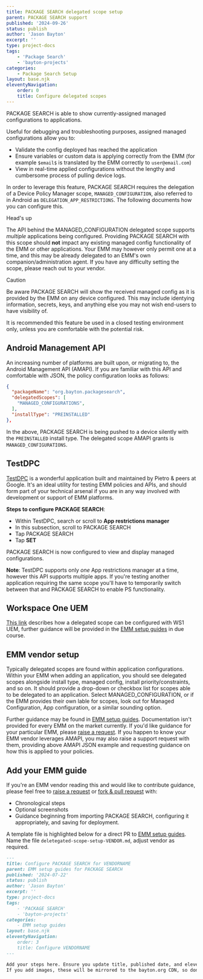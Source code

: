 ```yaml
---
title: PACKAGE SEARCH delegated scope setup
parent: PACKAGE SEARCH support
published: '2024-09-26'
status: publish
author: 'Jason Bayton'
excerpt: ''
type: project-docs
tags: 
    - 'Package Search'
    - 'bayton-projects'
categories: 
    - Package Search Setup
layout: base.njk
eleventyNavigation: 
    order: 0
    title: Configure delegated scopes
---
```


PACKAGE SEARCH is able to show currently-assigned managed configurations to applications.

Useful for debugging and troubleshooting purposes, assigned managed configurations allow you to:

- Validate the config deployed has reached the application
- Ensure variables or custom data is applying correctly from the EMM (for example `$email$` is translated by the EMM correctly to `user@email.com`) 
- View in real-time applied configurations without the lengthy and cumbersome process of pulling device logs.

In order to leverage this feature, PACKAGE SEARCH requires the delegation of a Device Policy Manager scope, `MANAGED_CONFIGURATION`, also referred to in Android as `DELEGATION_APP_RESTRICTIONS`. The following documents how you can configure this.

<div class="callout callout-blue">
<div class="callout-heading">Head's up</div>

The API behind the MANAGED_CONFIGURATION delegated scope supports _multiple_ applications being configured. Providing PACKAGE SEARCH with this scope should **not** impact any existing managed config functionality of the EMM or other applications. Your EMM may however only permit one at a time, and this may be already delegated to an EMM's own companion/administration agent. If you have any difficulty setting the scope, please reach out to your vendor.

</div>

<div class="callout callout-red">
<div class="callout-heading">Caution</div>

Be aware PACKAGE SEARCH will show the received managed config as it is provided by the EMM on any device configured. This may include identying information, secrets, keys, and anything else you may not wish end-users to have visibility of.

It is recommended this feature be used in a closed testing environment only, unless you are comfortable with the potential risk.

</div>

## Android Management API

An increasing number of platforms are built upon, or migrating to, the Android Management API (AMAPI). If you are familiar with this API and comfortable with JSON, the policy configuration looks as follows: 

```json
{
  "packageName": "org.bayton.packagesearch",
  "delegatedScopes": [
    "MANAGED_CONFIGURATIONS",
  ],
  "installType": "PREINSTALLED"
},
```
In the above, PACKAGE SEARCH is being pushed to a device silently with the `PREINSTALLED` install type. The delegated scope AMAPI grants is `MANAGED_CONFIGURATIONS`. 

## TestDPC

[TestDPC](https://play.google.com/store/apps/details?id=com.afwsamples.testdpc) is a wonderful application built and maintained by Pietro & peers at Google. It's an ideal utility for testing EMM policies and APIs, and should form part of your technical arsenal if you are in any way involved with development or support of EMM platforms.

**Steps to configure PACKAGE SEARCH**:

- Within TestDPC, search or scroll to **App restrictions manager**
- In this subsection, scroll to PACKAGE SEARCH
- Tap PACKAGE SEARCH
- Tap **SET**

PACKAGE SEARCH is now configured to view and display managed configurations. 

**Note**: TestDPC supports only _one_ App restrictions manager at a time, however this API supports multiple apps. If you're testing another application requiring the same scope you'll have to temporarily switch between that and PACKAGE SEARCH to enable PS functionality.

## Workspace One UEM

[This link](https://kb.omnissa.com/s/article/89115) describes how a delegated scope can be configured with WS1 UEM, further guidance will be provided in the [EMM setup guides](../emm-setup) in due course.

## EMM vendor setup

Typically delegated scopes are found within application configurations. Within your EMM when adding an application, you should see delegated scopes alongside install type, managed config, install priority/constraints, and so on. It should provide a drop-down or checkbox list for scopes able to be delegated to an application. Select MANAGED_CONFIGURATION, or if the EMM provides their own lable for scopes, look out for Managed Configuration, App configuration, or a similar sounding option.

Further guidance may be found in [EMM setup guides](../emm-setup). Documentation isn't provided for every EMM on the market currently. If you'd like guidance for your particular EMM, please [raise a request](https://github.com/jasonbayton/11ty/issues/new?assignees=jasonbayton&labels=documentation&projects=&template=content-request.md&title=%5BContent+request%5D). If you happen to know your EMM vendor leverages AMAPI, you may also raise a support request with them, providing above AMAPI JSON example and requesting guidance on how this is applied to your policies.

## Add your EMM guide

If you're an EMM vendor reading this and would like to contribute guidance, please feel free to [raise a request](https://github.com/jasonbayton/11ty/issues/new?assignees=jasonbayton&labels=documentation&projects=&template=content-request.md&title=%5BContent+request%5D) or [fork & pull request](https://github.com/jasonbayton/11ty/tree/main/_src/projects/package-search/support/emm-setup) with:

- Chronological steps
- Optional screenshots
- Guidance beginning from importing PACKAGE SEARCH, configuring it appropriately, and saving for deployment.

A template file is highlighted below for a direct PR to [EMM setup guides](../emm-setup). Name the file `deletegated-scope-setup-VENDOR.md`, adjust vendor as required.

```markdown
---
title: Configure PACKAGE SEARCH for VENDORNAME
parent: EMM setup guides for PACKAGE SEARCH
published: '2024-07-22'
status: publish
author: 'Jason Bayton'
excerpt: ''
type: project-docs
tags: 
    - 'PACKAGE SEARCH'
    - 'bayton-projects'
categories: 
    - EMM setup guides
layout: base.njk
eleventyNavigation: 
    order: 3
    title: Configure VENDORNAME
---

Add your steps here. Ensure you update title, published date, and eleventyNavigation title above.
If you add images, these will be mirrored to the bayton.org CDN, so don't worry too much about where they're currently hosted.
```


